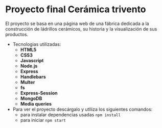 # Proyecto final Cerámica trivento
El proyecto se basa en una página web de una fábrica dedicada a la construcción de ládrillos cerámicos, su historia y la visualización de sus productos.
- Tecnologias utilizadas:
    * **HTML5**
    * **CSS3**
    * **Javascript**
    * **Node.js**
    * **Express**
    * **Handlebars**
    * **Multer**
    * **fs**
    * **Express-Session**
    * **MongoDB**
    * **Media queries**
- Para ver el proyecto descárgalo y utIliza los siguientes comandos:
    * para instalar dependencias usadas `npm install`
    * para iniciar `npm start`
